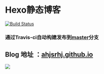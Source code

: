 # Hexo静态博客

[![Build Status](https://travis-ci.org/ahjsrhj/ahjsrhj.github.io.svg?branch=blog)](https://travis-ci.org/ahjsrhj/ahjsrhj.github.io)
### 通过Travis-ci自动构建发布到[master](https://github.com/ahjsrhj/ahjsrhj.github.io/tree/master)分支
## Blog 地址 ：[ahjsrhj.github.io](https://ahjsrhj.github.io)


![](http://7xsomm.com2.z0.glb.clouddn.com/16-4-6/54688070.jpg)
